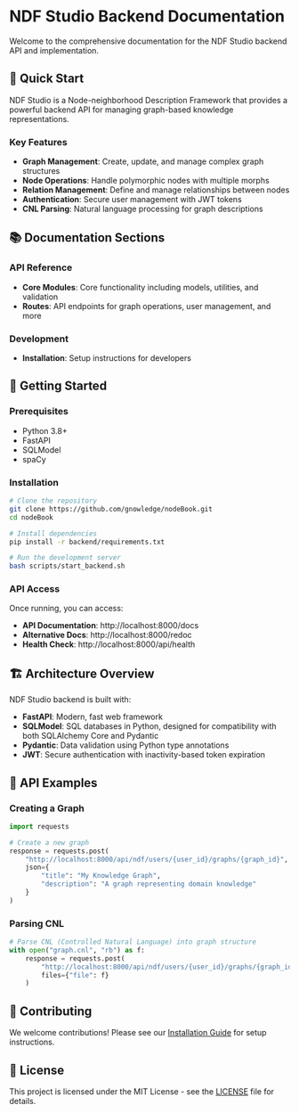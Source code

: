 # NDF Studio Backend Documentation

Welcome to the comprehensive documentation for the NDF Studio backend API and implementation.

## 🚀 Quick Start

NDF Studio is a Node-neighborhood Description Framework that provides a powerful backend API for managing graph-based knowledge representations.

### Key Features

- **Graph Management**: Create, update, and manage complex graph structures
- **Node Operations**: Handle polymorphic nodes with multiple morphs
- **Relation Management**: Define and manage relationships between nodes
- **Authentication**: Secure user management with JWT tokens
- **CNL Parsing**: Natural language processing for graph descriptions

## 📚 Documentation Sections

### API Reference
- **Core Modules**: Core functionality including models, utilities, and validation
- **Routes**: API endpoints for graph operations, user management, and more

### Development
- **Installation**: Setup instructions for developers

## 🔧 Getting Started

### Prerequisites
- Python 3.8+
- FastAPI
- SQLModel
- spaCy

### Installation
```bash
# Clone the repository
git clone https://github.com/gnowledge/nodeBook.git
cd nodeBook

# Install dependencies
pip install -r backend/requirements.txt

# Run the development server
bash scripts/start_backend.sh
```

### API Access
Once running, you can access:
- **API Documentation**: http://localhost:8000/docs
- **Alternative Docs**: http://localhost:8000/redoc
- **Health Check**: http://localhost:8000/api/health

## 🏗️ Architecture Overview

NDF Studio backend is built with:
- **FastAPI**: Modern, fast web framework
- **SQLModel**: SQL databases in Python, designed for compatibility with both SQLAlchemy Core and Pydantic
- **Pydantic**: Data validation using Python type annotations
- **JWT**: Secure authentication with inactivity-based token expiration

## 📖 API Examples

### Creating a Graph
```python
import requests

# Create a new graph
response = requests.post(
    "http://localhost:8000/api/ndf/users/{user_id}/graphs/{graph_id}",
    json={
        "title": "My Knowledge Graph",
        "description": "A graph representing domain knowledge"
    }
)
```

### Parsing CNL
```python
# Parse CNL (Controlled Natural Language) into graph structure
with open("graph.cnl", "rb") as f:
    response = requests.post(
        "http://localhost:8000/api/ndf/users/{user_id}/graphs/{graph_id}/parse_pipeline",
        files={"file": f}
    )
```

## 🤝 Contributing

We welcome contributions! Please see our [Installation Guide](development/installation.md) for setup instructions.

## 📄 License

This project is licensed under the MIT License - see the [LICENSE](https://github.com/gnowledge/nodeBook/blob/main/LICENSE) file for details.
